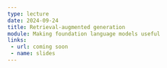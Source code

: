 ```yaml
---
type: lecture
date: 2024-09-24
title: Retrieval-augmented generation
module: Making foundation language models useful
links: 
 - url: coming soon
 - name: slides
---
```

<!-- **Suggested Readings:** -->
<!-- - [Readings 1](coming_soon) -->
<!-- - [Readings 2](coming_soon) -->

